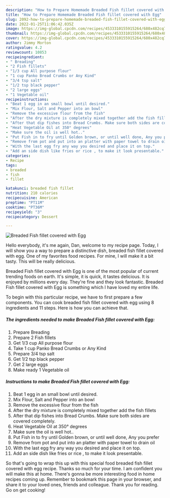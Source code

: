 ```yaml
---
description: "How to Prepare Homemade Breaded Fish fillet covered with Egg"
title: "How to Prepare Homemade Breaded Fish fillet covered with Egg"
slug: 2092-how-to-prepare-homemade-breaded-fish-fillet-covered-with-egg
date: 2022-01-25T11:06:42.035Z
image: https://img-global.cpcdn.com/recipes/4533310155915264/680x482cq70/breaded-fish-fillet-covered-with-egg-recipe-main-photo.jpg
thumbnail: https://img-global.cpcdn.com/recipes/4533310155915264/680x482cq70/breaded-fish-fillet-covered-with-egg-recipe-main-photo.jpg
cover: https://img-global.cpcdn.com/recipes/4533310155915264/680x482cq70/breaded-fish-fillet-covered-with-egg-recipe-main-photo.jpg
author: Jimmy Morton
ratingvalue: 4.2
reviewcount: 10853
recipeingredient:
- " Breading"
- "2 Fish fillets"
- "1/3 cup All purpose flour"
- "1 cup Panko Bread Crumbs or Any Kind"
- "3/4 tsp salt"
- "1/2 tsp black pepper"
- "2 large eggs"
- "1 Vegetable oil"
recipeinstructions:
- "Beat 1 egg in an small bowl until desired."
- "Mix Flour, Salt and Pepper into an bowl"
- "Remove the excessive flour from the fish"
- "After the dry mixture is completely mixed together add the fish fillets"
- "After that dip fishes into Bread Crumbs. Make sure both sides are covered completely."
- "Heat Vegetable Oil at 350° degrees"
- "Make sure the oil is well hot.."
- "Put Fish in to fry until Golden brown, or until well done, Any you prefer"
- "Remove from pot and put into an platter with paper towel to drain oil"
- "With the last egg fry any way you desired and place it on top."
- "Add an side dish like fries or rice , to make it look presentable."
categories:
- Recipe
tags:
- breaded
- fish
- fillet

katakunci: breaded fish fillet 
nutrition: 210 calories
recipecuisine: American
preptime: "PT11M"
cooktime: "PT36M"
recipeyield: "3"
recipecategory: Dessert

---
```



![Breaded Fish fillet covered with Egg](https://img-global.cpcdn.com/recipes/4533310155915264/680x482cq70/breaded-fish-fillet-covered-with-egg-recipe-main-photo.jpg)

Hello everybody, it's me again, Dan, welcome to my recipe page. Today, I will show you a way to prepare a distinctive dish, breaded fish fillet covered with egg. One of my favorites food recipes. For mine, I will make it a bit tasty. This will be really delicious.

Breaded Fish fillet covered with Egg is one of the most popular of current trending foods on earth. It's simple, it is quick, it tastes delicious. It is enjoyed by millions every day. They're fine and they look fantastic. Breaded Fish fillet covered with Egg is something which I have loved my entire life.




To begin with this particular recipe, we have to first prepare a few components. You can cook breaded fish fillet covered with egg using 8 ingredients and 11 steps. Here is how you can achieve that.

<!--inarticleads1-->

##### The ingredients needed to make Breaded Fish fillet covered with Egg:

1. Prepare  Breading
1. Prepare 2 Fish fillets
1. Get 1/3 cup All purpose flour
1. Take 1 cup Panko Bread Crumbs or Any Kind
1. Prepare 3/4 tsp salt
1. Get 1/2 tsp black pepper
1. Get 2 large eggs
1. Make ready 1 Vegetable oil




<!--inarticleads2-->

##### Instructions to make Breaded Fish fillet covered with Egg:

1. Beat 1 egg in an small bowl until desired.
1. Mix Flour, Salt and Pepper into an bowl
1. Remove the excessive flour from the fish
1. After the dry mixture is completely mixed together add the fish fillets
1. After that dip fishes into Bread Crumbs. Make sure both sides are covered completely.
1. Heat Vegetable Oil at 350° degrees
1. Make sure the oil is well hot..
1. Put Fish in to fry until Golden brown, or until well done, Any you prefer
1. Remove from pot and put into an platter with paper towel to drain oil
1. With the last egg fry any way you desired and place it on top.
1. Add an side dish like fries or rice , to make it look presentable.




So that's going to wrap this up with this special food breaded fish fillet covered with egg recipe. Thanks so much for your time. I am confident you will make this at home. There's gonna be more interesting food in home recipes coming up. Remember to bookmark this page in your browser, and share it to your loved ones, friends and colleague. Thank you for reading. Go on get cooking!
